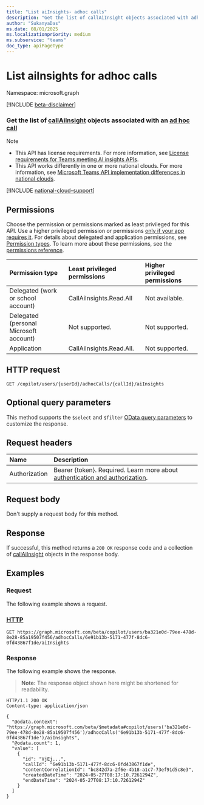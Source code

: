 ```yaml
---
title: "List aiInsights- adhoc calls"
description: "Get the list of callAiInsight objects associated with adhoc calls."
author: "SukanyaDas"
ms.date: 08/01/2025
ms.localizationpriority: medium
ms.subservice: "teams"
doc_type: apiPageType
---
```

# List aiInsights for adhoc calls

Namespace: microsoft.graph

[!INCLUDE [beta-disclaimer](../../includes/beta-disclaimer.md)]

### Get the list of [callAiInsight](../resources/callaiinsight.md) objects associated with an [ad hoc call](/graph/api/resources/adhoccall?view=graph-rest-beta)

> [!NOTE]
>
> * This API has license requirements. For more information, see [License requirements for Teams meeting AI insights APIs](/graph/teams-licenses#license-requirements-for-teams-meeting-ai-insights-apis).
> * This API works differently in one or more national clouds. For more information, see [Microsoft Teams API implementation differences in national clouds](/graph/teamwork-national-cloud-differences).

[!INCLUDE [national-cloud-support](../../includes/global-only.md)]

## Permissions

Choose the permission or permissions marked as least privileged for this API. Use a higher privileged permission or permissions [only if your app requires it](/graph/permissions-overview#best-practices-for-using-microsoft-graph-permissions). For details about delegated and application permissions, see [Permission types](/graph/permissions-overview#permission-types). To learn more about these permissions, see the [permissions reference](/graph/permissions-reference).

|Permission type|Least privileged permissions|Higher privileged permissions|
|:---|:---|:---|
|Delegated (work or school account)|CallAiInsights.Read.All|Not available.|
|Delegated (personal Microsoft account)|Not supported.|Not supported.|
|Application|CallAiInsights.Read.All.|Not supported.|

## HTTP request

 ``` http
 GET /copilot/users/{userId}/adhocCalls/{callId}/aiInsights
 ```
## Optional query parameters

This method supports the `$select` and `$filter` [OData query parameters](/graph/query-parameters) to customize the response.

## Request headers

|Name|Description|
|:---|:---|
|Authorization|Bearer {token}. Required. Learn more about [authentication and authorization](/graph/auth/auth-concepts).|

## Request body

Don't supply a request body for this method.

## Response

If successful, this method returns a `200 OK` response code and a collection of [callAiInsight](../resources/callaiinsight.md) objects in the response body.

## Examples

### Request

The following example shows a request.

### [HTTP](#tab/http)
<!-- {
  "blockType": "request",
  "name": "list_callaiinsight_adhoccalls",
  "sampleKeys": ["ba321e0d-79ee-478d-8e28-85a19507f456", "6e91b13b-5171-477f-8dc6-0fd43867f1de"]
}
-->
``` http
GET https://graph.microsoft.com/beta/copilot/users/ba321e0d-79ee-478d-8e28-85a19507f456/adhocCalls/6e91b13b-5171-477f-8dc6-0fd43867f1de/aiInsights
```

### Response

The following example shows the response.

>**Note:** The response object shown here might be shortened for readability.

<!-- {
  "blockType": "response",
  "truncated": true,
  "@odata.type": "Collection(microsoft.graph.callAiInsight)"
}
-->

``` http
HTTP/1.1 200 OK
Content-type: application/json

{
  "@odata.context": "https://graph.microsoft.com/beta/$metadata#copilot/users('ba321e0d-79ee-478d-8e28-85a19507f456')/adhocCalls('6e91b13b-5171-477f-8dc6-0fd43867f1de')/aiInsights",
  "@odata.count": 1,
  "value": [
    {
      "id": "VjEj...",
      "callId": "6e91b13b-5171-477f-8dc6-0fd43867f1de",
      "contentCorrelationId": "bc842d7a-2f6e-4b18-a1c7-73ef91d5c8e3",
      "createdDateTime": "2024-05-27T08:17:10.7261294Z",
      "endDateTime": "2024-05-27T08:17:10.7261294Z"
    }
  ]
}
```